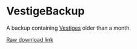 # VestigeBackup
 A backup containing [Vestiges](https://github.com/FrostBird347/Vestiges) older than a month.

[Raw download link](https://raw.githubusercontent.com/FrostBird347/VestigeBackup/master/VestigeBackup.csv)
